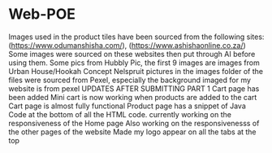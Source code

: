 # Web-POE
Images used in the product tiles have been sourced from the following sites: (https://www.odumanshisha.com/), (https://www.ashishaonline.co.za/)
Some images were sourced on these websites then put through AI before using them.
Some pics from Hubbly Pic, the first 9 images are images from Urban House/Hookah Concept Nelspruit
pictures in the images folder of the files were sourced from Pexel, especially the background imaged for my website is from pexel
UPDATES AFTER SUBMITTING PART 1
Cart page has been added
Mini cart is now working when products are added to the cart
Cart page is almost fully functional
Product page has a snippet of Java Code at the bottom of all the HTML code.
currently working on the responsiveness of the Home page
Also working on the responsivenesss of the other pages of the website
Made my logo appear on all the tabs at the top
